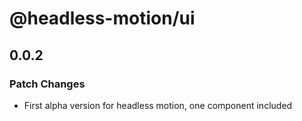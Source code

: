 # @headless-motion/ui

## 0.0.2

### Patch Changes

- First alpha version for headless motion, one component included
